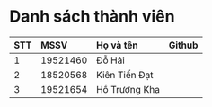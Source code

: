 
# Danh sách thành viên
| STT | MSSV | Họ và tên | Github |
|:--- | :-------|:----------|:------------|
|1|19521460|Đỗ Hải|[<img alt="" src="https://img.shields.io/badge/github-%23121011.svg?style=for-the-badge&logo=github&logoColor=white"/>][0]|
|2|18520568|Kiên Tiến Đạt| [<img alt="" src="https://img.shields.io/badge/github-%23121011.svg?style=for-the-badge&logo=github&logoColor=white"/>][1]|
|3|19521654|Hồ Trương Kha|[<img alt="" src="https://img.shields.io/badge/github-%23121011.svg?style=for-the-badge&logo=github&logoColor=white"/>][2]|

[0]:https://github.com/dohaizxc
[1]:https://github.com/Neitad
[2]:https://github.com/CoderChicken1
